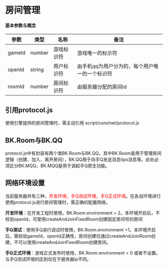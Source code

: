 # 房间管理


#### 基本参数与概念

 参数  | 类型 |名称 | 备注
------------- | ------------- | -------------| -------------
gameId | number | 游戏标识符 | 游戏唯一的标示符
openId | string | 用户标识符 | 由手机qq为用户分为的，每个用户唯一的一个标识符
roomId | number | 房间标识符 | 由服务器分配的房间Id


## 引用protocol.js
使用引擎提供的房间管理时，需主动引用 script/core/net/protocol.js

## BK.Room与BK.QQ
protocol.js中有封装有两个类BK.Room与BK.QQ，其中BK.Room是用于管理房间逻辑（创建、加入、离开房间），BK.QQ用于向手Q发送消息tips消息等。此处必须区分BK.MQQ，BK.MQQ是用于调起手Q原生功能。

## 网络环境设置

当前服务器共有三种，<font color=#ff0000>开发环境，手Q测试环境，手Q正式环境</font>。在各自环境进行使用protocol.js进行房间管理时，需正确的配置网络。

**开发环境**：在开发工程时使用，BK.Room.environment =  2。本环境开启后，不校验openId，可使用createAndJoinFixedRoom创建固定房间号的房间

**手Q测试**：使用手Q进行调试时使用，BK.Room.environment =1。本环境开启后，需校验gameId，openId正确性，房间创建仅通过createAndJoinRoom创建，不可以使用createAndJoinFixedRoom创建房间。

**手Q正式环境**：游戏正式发布时使用，BK.Room.environment = 0 或者不设置。与手Q测试环境的区别仅在于服务器ip不同。
